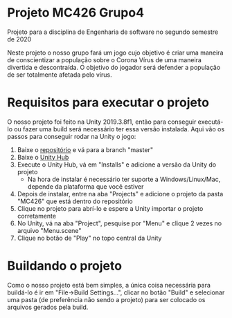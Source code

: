 # Projeto MC426 Grupo4
Projeto para a disciplina de Engenharia de software no segundo semestre de 2020

Neste projeto o nosso grupo fará um jogo cujo objetivo é criar uma maneira de conscientizar a população sobre o Corona Vírus de uma maneira divertida e descontraída.
O objetivo do jogador será defender a população de ser totalmente afetada pelo vírus.

# Requisitos para executar o projeto
O nosso projeto foi feito na Unity 2019.3.8f1, então para conseguir executá-lo ou fazer uma build será necessário ter essa versão instalada.
Aqui vão os passos para conseguir rodar na Unity o jogo:
1. Baixe o [repositório](https://gitlab.com/munhozotavio/projeto-mc426-grupo4/) e vá para a branch "master"
2. Baixe o [Unity Hub](https://unity3d.com/pt/get-unity/download)
3. Execute o Unity Hub, vá em "Installs" e adicione a versão da Unity do projeto
    - Na hora de instalar é necessário ter suporte a Windows/Linux/Mac, depende da plataforma que você estiver
4. Depois de instalar, entre na aba "Projects" e adicione o projeto da pasta "MC426" que está dentro do repositório
5. Clique no projeto para abrí-lo e espere a Unity importar o projeto corretamente
6. No Unity, vá na aba "Project", pesquise por "Menu" e clique 2 vezes no arquivo "Menu.scene"
7. Clique no botão de "Play" no topo central da Unity

# Buildando o projeto
Como o nosso projeto está bem simples, a única coisa necessária para buildá-lo é ir em "File->Build Settings...", clicar no botão "Build" e selecionar uma pasta (de preferência não sendo a projeto) para ser colocado os arquivos gerados pela build.
